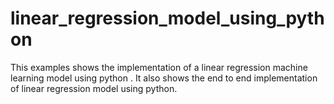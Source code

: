# linear_regression_model_using_python
This examples shows the implementation of a linear regression machine learning model using python . It also shows the end to end implementation of linear regression model using python.
